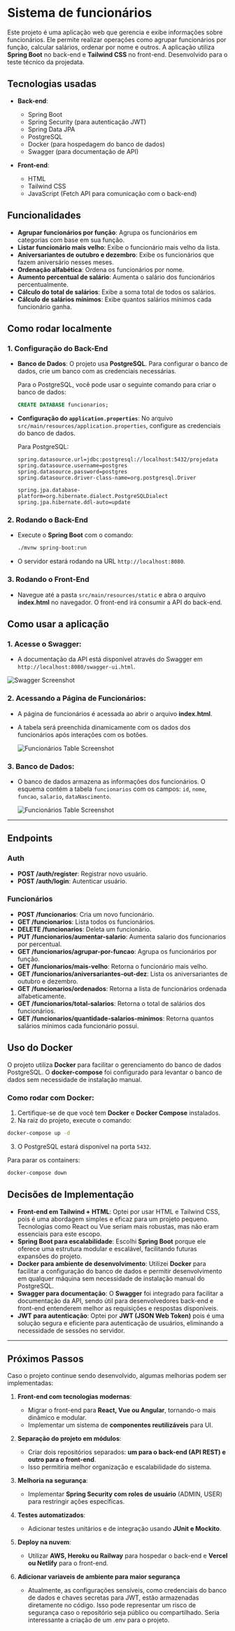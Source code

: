 # Sistema de funcionários

Este projeto é uma aplicação web que gerencia e exibe informações sobre funcionários. Ele permite realizar operações como agrupar funcionários por função, calcular salários, ordenar por nome e outros. A aplicação utiliza **Spring Boot** no back-end e **Tailwind CSS** no front-end. Desenvolvido para o teste técnico da projedata.

## Tecnologias usadas

- **Back-end**:
    - Spring Boot
    - Spring Security (para autenticação JWT)
    - Spring Data JPA
    - PostgreSQL
    - Docker (para hospedagem do banco de dados)
    - Swagger (para documentação de API)

- **Front-end**:
    - HTML
    - Tailwind CSS
    - JavaScript (Fetch API para comunicação com o back-end)

## Funcionalidades

- **Agrupar funcionários por função**: Agrupa os funcionários em categorias com base em sua função.
- **Listar funcionário mais velho**: Exibe o funcionário mais velho da lista.
- **Aniversariantes de outubro e dezembro**: Exibe os funcionários que fazem aniversário nesses meses.
- **Ordenação alfabética**: Ordena os funcionários por nome.
- **Aumento percentual de salário**: Aumenta o salário dos funcionários percentualmente.
- **Cálculo do total de salários**: Exibe a soma total de todos os salários.
- **Cálculo de salários mínimos**: Exibe quantos salários mínimos cada funcionário ganha.

## Como rodar localmente

### 1. Configuração do Back-End

- **Banco de Dados**: O projeto usa **PostgreSQL**. Para configurar o banco de dados, crie um banco com as credenciais necessárias.

  Para o PostgreSQL, você pode usar o seguinte comando para criar o banco de dados:

  ```sql
  CREATE DATABASE funcionarios;
  ```

- **Configuração do `application.properties`**: No arquivo `src/main/resources/application.properties`, configure as credenciais do banco de dados.

  Para PostgreSQL:

  ```properties
  spring.datasource.url=jdbc:postgresql://localhost:5432/projedata
  spring.datasource.username=postgres
  spring.datasource.password=postgres
  spring.datasource.driver-class-name=org.postgresql.Driver
  
  spring.jpa.database-platform=org.hibernate.dialect.PostgreSQLDialect
  spring.jpa.hibernate.ddl-auto=update
  ```

### 2. Rodando o Back-End

- Execute o **Spring Boot** com o comando:

  ```bash
  ./mvnw spring-boot:run
  ```

- O servidor estará rodando na URL `http://localhost:8080`.

### 3. Rodando o Front-End

- Navegue até a pasta `src/main/resources/static` e abra o arquivo **index.html** no navegador. O front-end irá consumir a API do back-end.

## Como usar a aplicação

### 1.  Acesse o Swagger:

-   A documentação da API está disponível através do Swagger em `http://localhost:8080/swagger-ui.html`.

   ![Swagger Screenshot](/src/main/resources/assets/swagger.png)

### 2.  Acessando a Página de Funcionários:
- A página de funcionários é acessada ao abrir o arquivo **index.html**.
- A tabela será preenchida dinamicamente com os dados dos funcionários após interações com os botões.

   ![Funcionários Table Screenshot](/src/main/resources/assets/diagrama.png)

### 3.  Banco de Dados:
- O banco de dados armazena as informações dos funcionários. O esquema contém a tabela `funcionarios` com os campos: `id`, `nome`, `funcao`, `salario`, `dataNascimento`.

   ![Funcionários Table Screenshot](/src/main/resources/assets/tabela.png)

---

## Endpoints
### Auth
- **POST /auth/register**: Registrar novo usuário.
- **POST /auth/login**: Autenticar usuário.

### Funcionários
- **POST /funcionarios**: Cria um novo funcionário.
- **GET /funcionarios**: Lista todos os funcionários.
- **DELETE /funcionarios**: Deleta um funcionário.
- **PUT /funcionarios/aumentar-salario**: Aumenta salario dos funcionarios por percentual.
- **GET /funcionarios/agrupar-por-funcao**: Agrupa os funcionários por função.
- **GET /funcionarios/mais-velho**: Retorna o funcionário mais velho.
- **GET /funcionarios/aniversariantes-out-dez**: Lista os aniversariantes de outubro e dezembro.
- **GET /funcionarios/ordenados**: Retorna a lista de funcionários ordenada alfabeticamente.
- **GET /funcionarios/total-salarios**: Retorna o total de salários dos funcionários.
- **GET /funcionarios/quantidade-salarios-minimos**: Retorna quantos salários mínimos cada funcionário possui.

## Uso do Docker

O projeto utiliza **Docker** para facilitar o gerenciamento do banco de dados PostgreSQL. O **docker-compose** foi configurado para levantar o banco de dados sem necessidade de instalação manual.

### Como rodar com Docker:

1. Certifique-se de que você tem **Docker** e **Docker Compose** instalados.
2. Na raiz do projeto, execute o comando:
```bash
docker-compose up -d
```
3. O PostgreSQL estará disponível na porta `5432`.

Para parar os containers:
```bash
docker-compose down
```

## Decisões de Implementação

- **Front-end em Tailwind + HTML**: Optei por usar HTML e Tailwind CSS, pois é uma abordagem simples e eficaz para um projeto pequeno. Tecnologias como React ou Vue seriam mais robustas, mas não eram essenciais para este escopo.
- **Spring Boot para escalabilidade**: Escolhi **Spring Boot** porque ele oferece uma estrutura modular e escalável, facilitando futuras expansões do projeto.
- **Docker para ambiente de desenvolvimento**: Utilizei **Docker** para facilitar a configuração do banco de dados e permitir desenvolvimento em qualquer máquina sem necessidade de instalação manual do PostgreSQL.
- **Swagger para documentação**: O **Swagger** foi integrado para facilitar a documentação da API, sendo útil para desenvolvedores back-end e front-end entenderem melhor as requisições e respostas disponíveis.
- **JWT para autenticação**: Optei por **JWT (JSON Web Token)** pois é uma solução segura e eficiente para autenticação de usuários, eliminando a necessidade de sessões no servidor.

---

## Próximos Passos

Caso o projeto continue sendo desenvolvido, algumas melhorias podem ser implementadas:

1. **Front-end com tecnologias modernas**:
    - Migrar o front-end para **React, Vue ou Angular**, tornando-o mais dinâmico e modular.
    - Implementar um sistema de **componentes reutilizáveis** para UI.

2. **Separação do projeto em módulos**:
    - Criar dois repositórios separados: **um para o back-end (API REST) e outro para o front-end**.
    - Isso permitiria melhor organização e escalabilidade do sistema.

3. **Melhoria na segurança**:
    - Implementar **Spring Security com roles de usuário** (ADMIN, USER) para restringir ações específicas.

4. **Testes automatizados**:
    - Adicionar testes unitários e de integração usando **JUnit e Mockito**.

5. **Deploy na nuvem**:
    - Utilizar **AWS, Heroku ou Railway** para hospedar o back-end e **Vercel ou Netlify** para o front-end.

6. **Adicionar variaveis de ambiente para maior segurança**
    - Atualmente, as configurações sensíveis, como credenciais do banco de dados e chaves secretas para JWT, estão armazenadas diretamente no código. Isso pode representar um risco de segurança caso o repositório seja público ou compartilhado. Seria interessante a criação de um .env para o projeto.

